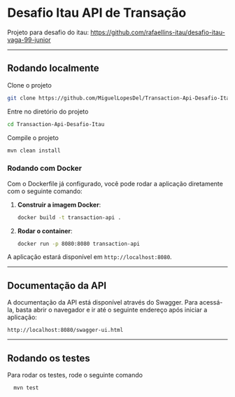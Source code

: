 
# Desafio Itau API de Transação

Projeto para desafio do itau: https://github.com/rafaellins-itau/desafio-itau-vaga-99-junior

---

## Rodando localmente

Clone o projeto

```bash
git clone https://github.com/MiguelLopesDel/Transaction-Api-Desafio-Itau.git
```

Entre no diretório do projeto

```bash
cd Transaction-Api-Desafio-Itau
```

Compile o projeto

```bash
mvn clean install
```

### Rodando com Docker

Com o Dockerfile já configurado, você pode rodar a aplicação diretamente com o seguinte comando:

1. **Construir a imagem Docker**:

   ```bash
   docker build -t transaction-api .
   ```

2. **Rodar o container**:

   ```bash
   docker run -p 8080:8080 transaction-api
   ```

A aplicação estará disponível em `http://localhost:8080`.

---

## Documentação da API

A documentação da API está disponível através do Swagger. Para acessá-la, basta abrir o navegador e ir até o seguinte endereço após iniciar a aplicação:

```
http://localhost:8080/swagger-ui.html
```
---
## Rodando os testes

Para rodar os testes, rode o seguinte comando

```bash
  mvn test
```

